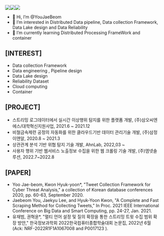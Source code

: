 <a href="https://versed-gander-0ea.notion.site/CV-9e3f1879b06f4a9bacfb2ca7eecbd233" target="_blank"><img src="https://img.shields.io/badge/Portfolio-20c997?style=flat-square&logo=Notion&logoColor=white"/></a><a href="https://firststep-de.tistory.com/" target="_blank"><img src="https://img.shields.io/badge/Blog-FF5722?style=flat-square&logo=Notion&logoColor=white"/></a><a href="https://github.com/YouJaeBeom" target="_blank"><img src="https://img.shields.io/badge/Git-FFAE33?style=flat-square&logo=Notion&logoColor=white"/></a>

- 👋 Hi, I’m @YouJaeBeom
- 👀 I’m interested in Distributed Data pipeline, Data collection Framework, Data Lake design and Data Reliability
- 🌱 I’m currently learning Distributed Processing FrameWork and container 


## [INTEREST]
-  Data collection Framework
-  Data engineering , Pipeline design
-  Data Lake design
-  Reliability Dataset
-  Cloud computing
-  Container 

## [PROJECT]
- 스트리밍 로그데이터에서 실시간 이상행위 탐지를 위한 플랫폼 개발, (주)삼오씨엔에스/대학혁신지원사업, 2021.6 ~ 2021.12 
- 비철금속제련 공정의 자동화를 위한 클라우드기반 데이터 관리기술 개발, (주)삼정이앤알, 2020.8 ~ 2021.3
- 상관관계 분석 기반 위협 탐지 기술 개발, AhnLab, 2022,03 ~
- 사용자 행위 기반 웹서비스 노출정보 수집을 위한 웹 크롤링 기술 개발, (주)엠넷솔루션, 2022.7~2022.8


## [PAPER]
- Yoo Jae-beom, Kwon Hyuk-yoon*, "Tweet Collection Framework for Cyber Threat Analysis," a collection of Korean database conferences 2020, pp. 60-63, September 2020.
- Jaebeom You, Jaekyu Lee, and Hyuk-Yoon Kwon, "A Complete and Fast Scraping Method for Collecting Tweets," In Proc. 2021 IEEE International Conference on Big Data and Smart Computing, pp. 24-27, Jan. 2021.
- 유재범, 권혁윤*, "멀티 언어 설정 및 질의 확장을 통한 스트리밍 트윗 수집 범위 확장 방안," 한국정보과학회 2022한국컴퓨터종합학술대회 논문집, 2022년 6월 (Ack: NRF-2022R1F1A1067008 and P0017123 ). 



<!---
YouJaeBeom/YouJaeBeom is a ✨ special ✨ repository because its `README.md` (this file) appears on your GitHub profile.
You can click the Preview link to take a look at your changes.
--->
